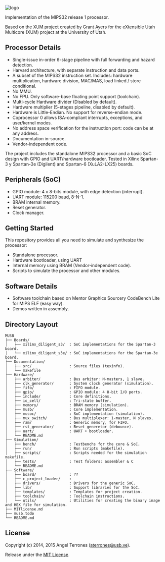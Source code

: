 ![logo](https://github.com/AngelTerrones/MUSB/wiki/images/logo_musb.png)

Implementation of the MIPS32 release 1 processor.

Based on the [XUM project](https://github.com/grantea/mips32r1_xum) created by Grant Ayers
for the eXtensible Utah Multicore (XUM) project at the University of Utah.

## Processor Details

-  Single-issue in-order 6-stage pipeline with full forwarding and hazard detection.
-  Harvard architecture, with separate instruction and data ports.
-  A subset of the MIPS32 instruction set. Includes: hardware multiplication, hardware division, MAC/MAS, load
   linked / store conditional.
-  No MMU.
-  No FPU. Only software-base floating point support (toolchain).
-  Multi-cycle Hardware divider (Disabled by default).
-  Hardware multiplier (5-stages pipeline, disabled by default).
-  Hardware is Little-Endian. No support for reverse-endian mode.
-  Coprocessor 0 allows ISA-compliant interrupts, exceptions, and user/kernel modes.
-  No address space verification for the instruction port: code can be at any address.
-  Documentation in-source.
-  Vendor-independent code.

The project includes the standalone MIPS32 processor and a basic SoC design with GPIO and UART/hardware bootloader.
Tested in Xilinx Spartan-3 y Spartan-3e (Digilent) and Spartan-6 (XuLA2-LX25) boards.

## Peripherals (SoC)

-   GPIO module: 4 x 8-bits module, with edge detection (interrupt).
-   UART module: 115200 baud, 8-N-1.
-   BRAM internal memory.
-   Reset generator.
-   Clock manager.


## Getting Started

This repository provides all you need to simulate and synthesize the processor:

-   Standalone processor.
-   Hardware bootloader, using UART
-   Internal memory using BRAM (Vendor-independent code).
-   Scripts to simulate the processor and other modules.

## Software Details

-  Software toolchain based on Mentor Graphics Sourcery CodeBench Lite for MIPS ELF (easy way).
-  Demos written in assembly.

## Directory Layout

```
MUSB
├── Boards/
│   ├── xilinx_diligent_s3/  : SoC implementations for the Spartan-3 board.
│   └── xilinx_diligent_s3e/ : SoC implementations for the Spartan-3e board.
├── Documentation/
│   ├── src/                 : Source files (texinfo).
│   └── makefile
├── Hardware/
│   ├── arbiter/             : Bus arbiter: N-masters, 1 slave.
│   ├── clk_generator/       : System clock generator (simulation).
│   ├── fifo/                : FIFO module.
│   ├── gpio/                : GPIO module: 4 8-bit I/O ports.
│   ├── include/             : Core definitions.
│   ├── io_cell/             : Tri-state buffer.
│   ├── memory/              : BRAM memory (simulation).
│   ├── musb/                : Core implementation.
│   ├── musoc/               : SoC implementation (simulation).
│   ├── mux_switch/          : Bus multiplexer: 1-master, N slaves.
│   ├── ram/                 : Generic memory, for FIFO.
│   ├── rst_generator/       : Reset generetor (debounce).
│   ├── uart/                : UART + bootloader.
│   └── README.md
├── Simulation/
│   ├── bench/               : Testbenchs for the core & SoC.
│   ├── run/                 : Run scripts (makefile).
│   ├── scripts/             : Scripts needed for the simulation makefile.
│   ├── tests/               : Test folders: assembler & C
│   └── README.md
├── Software/
│   ├── board/               : ??
│   ├── c_project_loader/    :
│   ├── drivers/             : Drivers for the generic SoC.
│   ├── lib/                 : Support libraries for the SoC.
│   ├── templates/           : Templates for project creation.
│   ├── toolchain/           : Toolchain instructions.
│   └── utils/               : Utilities for creating the binary image and HEX file for simulation.
├── MITlicense.md
├── musb.todo
└── README.md
```

## License

Copyright (c) 2014, 2015 Angel Terrones (<aterrones@usb.ve>).

Release under the [MIT License](MITlicense.md).

[1]: http://iverilog.icarus.com
